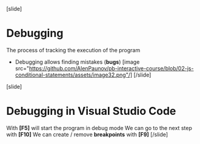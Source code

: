 [slide]
# Debugging
The process of tracking the execution of the program
* Debugging allows finding mistakes (**bugs**)
[image src="https://github.com/AlenPaunov/pb-interactive-course/blob/02-js-conditional-statements/assets/image32.png"/]
[/slide]

[slide]
# Debugging in Visual Studio Code
With **[F5]** will start the program in debug mode
We can go to the next step with **[F10]**
We can create / remove **breakpoints** with **[F9]**
[/slide]